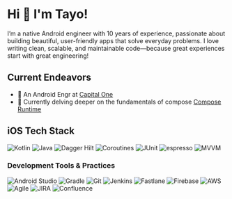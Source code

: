 # Hi 👋 I'm Tayo!

I’m a native Android engineer with 10 years of experience, passionate about building beautiful, user-friendly apps that solve everyday problems. I love writing clean, scalable, 
and maintainable code—because great experiences start with great engineering!


## Current Endeavors
* 🏢 An Android Engr at [Capital One](https://jobs.capitalone.co.uk/)
* 📱 Currently delving deeper on the fundamentals of compose [Compose Runtime](https://cs.android.com/androidx/platform/frameworks/support/+/androidx-main:compose/runtime/design/how-compose-works.md) 


## iOS Tech Stack
![Kotlin](https://img.shields.io/badge/-Swift-FA7343?style=flat-square&logo=kotlin&logoColor=white)
![Java](https://img.shields.io/badge/-SwiftUI-blue?style=flat-square&logo=java&logoColor=white)
![Dagger Hilt](https://img.shields.io/badge/-UIKit-2396F3?style=flat-square&logo=daggerhily&logoColor=white)
![Coroutines](https://img.shields.io/badge/-Objective--C-438EFF?style=flat-square&logo=coroutines&logoColor=white)
![JUnit](https://img.shields.io/badge/-JUNIT-147EFB?style=flat-square&logo=junit&logoColor=white)
![espresso](https://img.shields.io/badge/-espresso-147EFB?style=flat-square&logo=espresso&logoColor=white)
![MVVM](https://img.shields.io/badge/-MVVM-FF69B4?style=flat-square)

### Development Tools & Practices
![Android Studio](https://img.shields.io/badge/-AndroidStudio-147EFB?style=flat-square&logo=androidstudio&logoColor=white)
![Gradle](https://img.shields.io/badge/-VS%20Code-007ACC?style=flat-square&logo=gradle&logoColor=white)
![Git](https://img.shields.io/badge/-Git-F05032?style=flat-square&logo=git&logoColor=white)
![Jenkins](https://img.shields.io/badge/-Jenkins-D24939?style=flat-square&logo=jenkins&logoColor=white)
![Fastlane](https://img.shields.io/badge/-Fastlane-00F200?style=flat-square&logo=fastlane&logoColor=white)
![Firebase](https://img.shields.io/badge/-Firebase-FFCA28?style=flat-square&logo=firebase&logoColor=black)
![AWS](https://img.shields.io/badge/-AWS-232F3E?style=flat-square&logo=amazon-aws&logoColor=white)
![Agile](https://img.shields.io/badge/-Agile-83B81A?style=flat-square&logo=agile&logoColor=white)
![JIRA](https://img.shields.io/badge/-JIRA-0052CC?style=flat-square&logo=jira&logoColor=white)
![Confluence](https://img.shields.io/badge/-Confluence-172B4D?style=flat-square&logo=confluence&logoColor=white)
